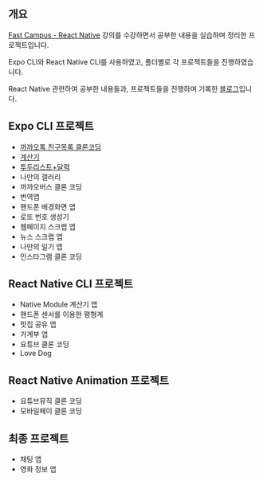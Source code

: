 ## 개요
[Fast Campus - React Native](https://fastcampus.co.kr/dev_online_renative) 강의를 수강하면서 공부한 내용을 실습하며 정리한 프로젝트입니다.

Expo CLI와 React Native CLI를 사용하였고, 폴더별로 각 프로젝트들을 진행하였습니다.


React Native 관련하여 공부한 내용들과, 프로젝트들을 진행하며 기록한 [블로그](https://delaying.github.io/tags/react-native/)입니다. 


## Expo CLI 프로젝트
- [까까오톡 친구목록 클론코딩](https://github.com/delaying/ReactNative-study/tree/main/kakao-friend-list)
- [계산기](https://github.com/delaying/ReactNative-study/tree/main/calculator)
- [투두리스트+달력](https://github.com/delaying/ReactNative-study/tree/main/todo-calendar)
- 나만의 갤러리
- 까까오버스 클론 코딩
- 번역앱
- 핸드폰 배경화면 앱 
- 로또 번호 생성기
- 웹페이지 스크랩 앱
- 뉴스 스크랩 앱
- 나만의 일기 앱
- 인스타그램 클론 코딩

## React Native CLI 프로젝트
- Native Module 계산기 앱
- 핸드폰 센서를 이용한 평형계
- 맛집 공유 앱
- 가계부 앱
- 요튜브 클론 코딩
- Love Dog

## React Native Animation 프로젝트 
- 요튜브뮤직 클론 코딩
- 모바일페이 클론 코딩

## 최종 프로젝트
- 채팅 앱
- 영화 정보 앱
